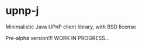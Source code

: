upnp-j
======

Minimalistic Java UPnP client library, with BSD license

Pre-alpha version!!!
WORK IN PROGRESS...

